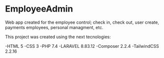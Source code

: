 # EmployeeAdmin

Web app created for the employee control; check in, check out, user create, payments employees, personal managment, etc.

This project was created using the next tecnologies:

-HTML 5
-CSS 3
-PHP 7.4
-LARAVEL 8.83.12
-Composer 2.2.4
-TailwindCSS 2.2.16
